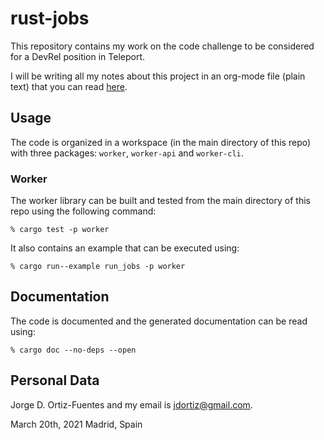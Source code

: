 # rust-jobs

This repository contains my work on the code challenge to be
considered for a DevRel position in Teleport.

I will be writing all my notes about this project in an org-mode file
(plain text) that you can read [here](./Design.md "Design.md").

## Usage

The code is organized in a workspace (in the main directory of this
repo) with three packages: `worker`, `worker-api` and `worker-cli`.

### Worker ###

The worker library can be built and tested from the main directory of
this repo using the following command:
```
% cargo test -p worker
```

It also contains an example that can be executed using:
```
% cargo run--example run_jobs -p worker
```


## Documentation ##

The code is documented and the generated documentation can be read
using:
```
% cargo doc --no-deps --open
```


## Personal Data

Jorge D. Ortiz-Fuentes and my email is jdortiz@gmail.com.

March 20th, 2021 Madrid, Spain
